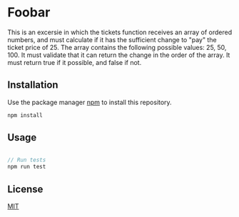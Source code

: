 # Foobar

This is an excersie in which the tickets function receives an array of ordered numbers, and must calculate if it has the sufficient change to "pay" the ticket price of 25.
The array contains the following possible values: 25, 50, 100.
It must validate that it can return the change in the order of the array.
It must return true if it possible, and false if not.

## Installation

Use the package manager [npm](https://www.npmjs.com/) to install this repository.

```bash
npm install
```

## Usage

```javascript

// Run tests
npm run test

```

## License

[MIT](https://choosealicense.com/licenses/mit/)